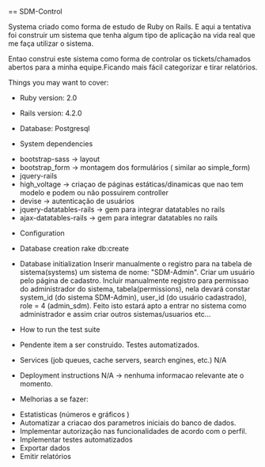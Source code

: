 == SDM-Control

Systema criado como forma de estudo de Ruby on Rails. E aqui a tentativa foi construir um sistema que tenha algum tipo de aplicação na vida real que me faça utilizar o sistema.

Entao construi este sistema como forma de controlar os tickets/chamados abertos para a minha equipe.Ficando mais fácil categorizar e tirar relatórios.

Things you may want to cover:

* Ruby version: 2.0
* Rails version: 4.2.0
* Database: Postgresql

* System dependencies
- bootstrap-sass -> layout
- bootstrap_form -> montagem dos formulários ( similar ao simple_form)
- jquery-rails  
- high_voltage -> criaçao de páginas estáticas/dinamicas que nao tem modelo e podem ou não possuirem controller
- devise -> autenticação de usuários
- jquery-datatables-rails ->  gem para integrar datatables no rails
- ajax-datatables-rails -> gem para integrar datatables no rails


* Configuration

* Database creation
rake db:create

* Database initialization
Inserir manualmente o registro para na tabela de sistema(systems) um sistema de nome: "SDM-Admin".
Criar um usuário pelo página de cadastro.
Incluir manualmente registro para permissao do administrador do sistema, tabela(permissions), nela devará constar system_id (do sistema SDM-Admin), user_id (do usuário cadastrado), role = 4 (admin_sdm). Feito isto estará apto a entrar no sistema como administrador e assim criar outros sistemas/usuarios etc...


* How to run the test suite
- Pendente item a ser construido. Testes automatizados.

* Services (job queues, cache servers, search engines, etc.)
N/A

* Deployment instructions
N/A -> nenhuma informacao relevante ate o momento.

* Melhorias a se fazer:
- Estatisticas (números e gráficos )
- Automatizar a criacao dos parametros iniciais do banco de dados.
- Implementar autorização nas funcionalidades de acordo com o perfil.
- Implementar testes automatizados
- Exportar dados
- Emitir relatórios
